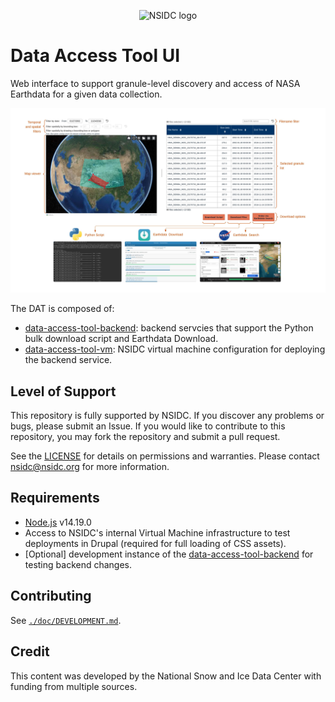 <p align="center">
  <img alt="NSIDC logo" src="https://nsidc.org/themes/custom/nsidc/logo.svg" width="150" />
</p>


# Data Access Tool UI

Web interface to support granule-level discovery and access of NASA Earthdata for a
given data collection.

<p align="center">
  <img alt="DAT screenshot" src="./doc/dat_screenshot.jpg" />
</p>


The DAT is composed of:

* [data-access-tool-backend](https://github.com/nsidc/data-access-tool-backend):
  backend servcies that support the Python bulk download script and
  Earthdata Download.
* [data-access-tool-vm](https://github.com/nsidc/data-access-tool-vm): NSIDC
  virtual machine configuration for deploying the backend service.

## Level of Support

This repository is fully supported by NSIDC. If you discover any problems or
bugs, please submit an Issue. If you would like to contribute to this
repository, you may fork the repository and submit a pull request.

See the [LICENSE](LICENSE) for details on permissions and warranties. Please
contact nsidc@nsidc.org for more information.


## Requirements

* [Node.js](https://nodejs.org/en) v14.19.0
* Access to NSIDC's internal Virtual Machine infrastructure to test deployments
  in Drupal (required for full loading of CSS assets).
* [Optional] development instance of the
  [data-access-tool-backend](https://github.com/nsidc/data-access-tool-backend/)
  for testing backend changes.


## Contributing

See [`./doc/DEVELOPMENT.md`](./doc/DEVELOPMENT.md).


## Credit

This content was developed by the National Snow and Ice Data Center with funding
from multiple sources.

